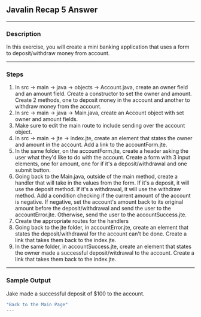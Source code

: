 ## Javalin Recap 5 Answer
---
### Description
In this exercise, you will create a mini banking application that uses a form to deposit/withdraw money from account.

---
### Steps

1. In src -> main -> java -> objects -> Account.java, create an owner field and an amount field. Create a constructor to set the owner and amount. Create 2 methods, one to deposit money in the account and another to withdraw money from the account.
2. In src -> main -> java -> Main.java, create an Account object with set owner and amount fields.
3. Make sure to edit the main route to include sending over the account object.
4. In src -> main -> jte -> index.jte, create an element that states the owner and amount in the account. Add a link to the accountForm.jte.
5. In the same folder, on the accountForm.jte, create a header asking the user what they'd like to do with the account. Create a form with 3 input elements, one for amount, one for if it's a deposit/withdrawal and one submit button.
6. Going back to the Main.java, outside of the main method, create a handler that will take in the values from the form. If it's a deposit, it will use the deposit method. If it's a withdrawal, it will use the withdraw method. Add a condition checking if the current amount of the account is negative. If negative, set the account's amount back to its original amount before the deposit/withdrawal and send the user to the accountError.jte. Otherwise, send the user to the accountSuccess.jte.
7. Create the appropriate routes for the handlers
8. Going back to the jte folder, in accountError.jte, create an element that states the deposit/withdrawal for the account can't be done. Create a link that takes them back to the index.jte.
9. In the same folder, in accountSuccess.jte, create an element that states the owner made a successful deposit/witdrawal to the account. Create a link that takes them back to the index.jte.


---
### Sample Output

Jake made a successful deposit of $100 to the account.
```java
"Back to the Main Page"
---
